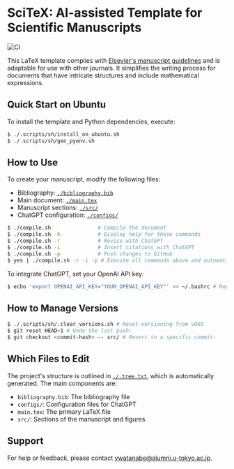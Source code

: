 # SciTeX: AI-assisted Template for Scientific Manuscripts

![CI](https://github.com/ywatanabe1989/LaTeX-Scientific-Template/actions/workflows/compile.yml/badge.svg)

This LaTeX template complies with [Elsevier's manuscript guidelines](https://www.elsevier.com/researcher/author/policies-and-guidelines/latex-instructions) and is adaptable for use with other journals. It simplifies the writing process for documents that have intricate structures and include mathematical expressions.

## Quick Start on Ubuntu

To install the template and Python dependencies, execute:

```bash
$ ./.scripts/sh/install_on_ubuntu.sh
$ ./.scripts/sh/gen_pyenv.sh
```

## How to Use

To create your manuscript, modify the following files:
- Bibliography: [`./bibliography.bib`](./bibliography.bib)
- Main document: [`./main.tex`](./main.tex)
- Manuscript sections: [`./src/`](./src/)
- ChatGPT configuration: [`./configs/`](./configs/)

```bash
$ ./compile.sh               # Compile the document
$ ./compile.sh -h            # Display help for these commands
$ ./compile.sh -r            # Revise with ChatGPT
$ ./compile.sh -i            # Insert citations with ChatGPT
$ ./compile.sh -p            # Push changes to GitHub
$ yes | ./compile.sh -r -i -p # Execute all commands above and automatically confirm prompts
```

To integrate ChatGPT, set your OpenAI API key:

```bash
$ echo 'export OPENAI_API_KEY="YOUR_OPENAI_API_KEY"' >> ~/.bashrc # Replace YOUR_OPENAI_API_KEY with your actual key. For further information, vist the OpenAI API documentation (https://openai.com/blog/openai-api).
```

## How to Manage Versions

```bash
$ ./.scripts/sh/.clear_versions.sh # Reset versioning from v001
$ git reset HEAD~1 # Undo the last push:
$ git checkout <commit-hash> -- src/ # Revert to a specific commit:
```

## Which Files to Edit

The project's structure is outlined in [`./.tree.txt`](./.tree.txt), which is automatically generated. The main components are:

- `bibliography.bib`: The bibliography file
- `configs/`: Configuration files for ChatGPT
- `main.tex`: The primary LaTeX file
- `src/`: Sections of the manuscript and figures

## Support

For help or feedback, please contact ywatanabe@alumni.u-tokyo.ac.jp.
